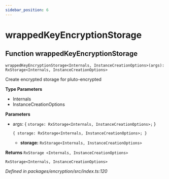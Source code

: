 ```yaml
---
sidebar_position: 6
---
```


# wrappedKeyEncryptionStorage

## Function wrappedKeyEncryptionStorage
```
wrappedKeyEncryptionStorage<Internals, InstanceCreationOptions>(args): RxStorage<Internals, InstanceCreationOptions>
```

Create encrypted storage for pluto-encrypted

**Type Parameters**
- Internals
- InstanceCreationOptions

**Parameters**
- args: {
    ```storage: RxStorage<Internals, InstanceCreationOptions>;```
}

  ```{ storage: RxStorage<Internals, InstanceCreationOptions>; }```

  - **storage:** ```RxStorage<Internals, InstanceCreationOptions>```

**Returns** ```RxStorage <Internals, InstanceCreationOptions>```

```RxStorage<Internals, InstanceCreationOptions>```

_Defined in packages/encryption/src/index.ts:120_